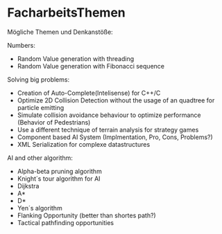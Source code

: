 FacharbeitsThemen
=================

Mögliche Themen und Denkanstöße:

Numbers:
- Random Value generation with threading
- Random Value generation with Fibonacci sequence

Solving big problems:
- Creation of Auto-Complete(Intelisense) for C++/C
- Optimize 2D Collision Detection without the usage of an quadtree for particle emitting
- Simulate collision avoidance behaviour to optimize performance (Behavior of Pedestrians)
- Use a different technique of terrain analysis for strategy games
- Component based AI System (Implmentation, Pro, Cons, Problems?)
- XML Serialization for complexe datastructures

AI and other algorithm:
- Alpha-beta pruning algorithm 
- Knight´s tour algorithm for AI
- Dijkstra
- A*
- D*
- Yen´s algorithm
- Flanking Opportunity (better than shortes path?)
- Tactical pathfinding opportunities

